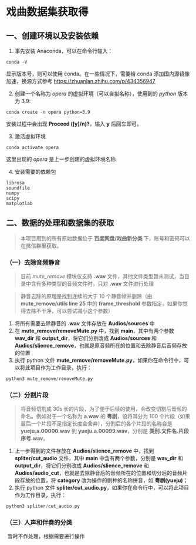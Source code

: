 # 戏曲数据集获取得

## 一、创建环境以及安装依赖

1. 事先安装 Anaconda，可以在命令行输入：

```shell
conda -V
```

显示版本号，则可以使用 conda。在一些情况下，需要给 conda 添加国内源镜像加速，换源方式参考 https://zhuanlan.zhihu.com/p/434356947

2. 创建一个名称为 _opera_ 的虚拟环境（可以自拟名称），使用到的 _python_ 版本为 3.9:

```shell
conda create -n opera python=3.9
```

安装过程中会出现 **Proceed ([y]/n)?**，输入 **y** 后回车即可。

3. 激活虚拟环境

```shell
conda activate opera
```

这里出现的 _opera_ 是上一步创建的虚拟环境名称

4. 安装需要的依赖包

```shell
librosa
soundfile
numpy
scipy
matplotlab
```

## 二、数据的处理和数据集的获取

> 本项目用到的所有原始数据位于 **百度网盘/戏曲新分类** 下，账号和密码可以在微信群里获取。

### （一）去除音频静音

> 目前 _mute_remove_ 模块仅支持 **.wav** 文件，其他文件类型暂未测试，当目录中含有多种类型的音频文件时，只对 **.wav** 文件进行处理

> 静音去除的原理是找到连续的大于 10 个静音帧并删除（由 **mute_remove/utils line 25** 中的 **frame_threshold** 参数指定，如果你觉得去除不干净，可以尝试减小这个参数）

1. 将所有需要去除静音的 **.wav** 文件存放在 **Audios/sources** 中
2. 在 **mute_remove/removeMute.py** 中，找到 **__main__**，其中有两个参数 **wav_dir** 和 **output_dir**，将它们分别改成 **Audios/sources** 和 **Audios/slience_remove**，也就是原音频所在的位置和去除静音后音频存放的位置
3. 执行 python 文件 **mute_remove/removeMute.py**，如果你在命令行中，可以将此项目作为工作目录，执行：

```python
python3 mute_remove/removeMute.py
```

### （二）分割片段

> 将音频切割成 30s 长的片段，为了便于后续的使用，会改变切割后音频的命名。例如对于一个名称为 **a.wav** 的 **粤剧**，设将其分为 100 个片段（如果最后一个片段不足指定长度会舍弃），分割后的各个片段的名称会是 **yueju.a.00000.wav** 到 **yueju.a.00099.wav**，分别是 **类别.文件名.片段序号.wav**。

1. 上一步得到的文件存放在 **Audios/slience_remove** 中，找到 **spliter/cut_audio** 文件，其中 **main** 中含有两个参数，分别是 **wav_dir** 和 **output_dir**，将它们分别改成  **Audios/slience_remove** 和 **Audios/audio_cut**，也就是去除静音后的音频所在的位置和切分后的音频片段存放的位置，将 **category** 改为操作的剧种的名称拼音，如 **粤剧(yueju)**；
2. 执行 python 文件 **spliter/cut_audio.py**，如果你在命令行中，可以将此项目作为工作目录，执行：

```python
python3 spliter/cut_audio.py
```

### （三）人声和伴奏的分类

​	暂时不作处理，根据需要进行操作





